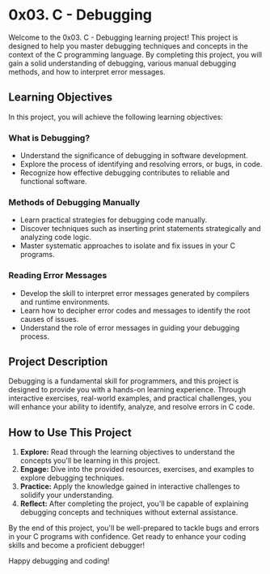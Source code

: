 # 0x03. C - Debugging

Welcome to the 0x03. C - Debugging learning project! This project is designed to help you master debugging techniques and concepts in the context of the C programming language. By completing this project, you will gain a solid understanding of debugging, various manual debugging methods, and how to interpret error messages.

## Learning Objectives

In this project, you will achieve the following learning objectives:

### What is Debugging?

- Understand the significance of debugging in software development.
- Explore the process of identifying and resolving errors, or bugs, in code.
- Recognize how effective debugging contributes to reliable and functional software.

### Methods of Debugging Manually

- Learn practical strategies for debugging code manually.
- Discover techniques such as inserting print statements strategically and analyzing code logic.
- Master systematic approaches to isolate and fix issues in your C programs.

### Reading Error Messages

- Develop the skill to interpret error messages generated by compilers and runtime environments.
- Learn how to decipher error codes and messages to identify the root causes of issues.
- Understand the role of error messages in guiding your debugging process.

## Project Description

Debugging is a fundamental skill for programmers, and this project is designed to provide you with a hands-on learning experience. Through interactive exercises, real-world examples, and practical challenges, you will enhance your ability to identify, analyze, and resolve errors in C code.

## How to Use This Project

1. **Explore:** Read through the learning objectives to understand the concepts you'll be learning in this project.
2. **Engage:** Dive into the provided resources, exercises, and examples to explore debugging techniques.
3. **Practice:** Apply the knowledge gained in interactive challenges to solidify your understanding.
4. **Reflect:** After completing the project, you'll be capable of explaining debugging concepts and techniques without external assistance.

By the end of this project, you'll be well-prepared to tackle bugs and errors in your C programs with confidence. Get ready to enhance your coding skills and become a proficient debugger!

Happy debugging and coding! 

